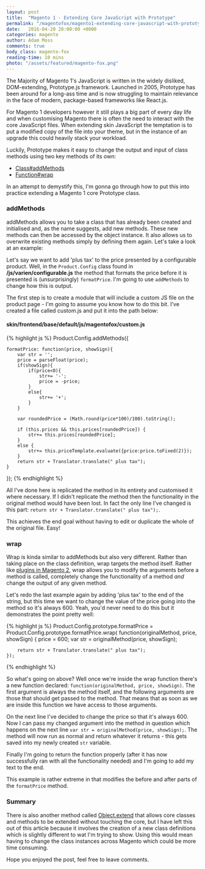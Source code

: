 ```yaml
---
layout: post
title:  "Magento 1 - Extending Core JavaScript with Prototype"
permalink: "/magentofox/magento1-extending-core-javascript-with-prototype/"
date:   2016-04-20 20:00:00 +0000
categories: magento
author: Adam Moss
comments: true
body_class: magento-fox
reading-time: 10 mins
photo: "/assets/featured/magento-fox.png"
---
```


The Majority of Magento 1's JavaScript is written in the widely disliked, DOM-extending, Prototype.js framework. Launched in 2005, Prototype has been around for a long-ass time and is now struggling to maintain relevance in the face of modern, package-based frameworks like React.js.

For Magento 1 developers however it still plays a big part of every day life and when customising Magento there is often the need to interact with the core JavaScript files. When extending skin JavaScript the temptation is to put a modified copy of the file into your theme, but in the instance of an upgrade this could heavily stack your workload.

Luckily, Prototype makes it easy to change the output and input of class methods using two key methods of its own:

- [Class#addMethods](http://api.prototypejs.org/language/Class/prototype/addMethods/)
- [Function#wrap](http://prototypejs.org/doc/latest/language/Function/prototype/wrap/)

In an attempt to demystify this, I'm gonna go through how to put this into practice extending a Magento 1 core Prototype class.

### addMethods

addMethods allows you to take a class that has already been created and initialised and, as the name suggests, add new methods. These new methods can then be accessed by the object instance. It also allows us to overwrite existing methods simply by defining them again. Let's take a look at an example:

Let's say we want to add 'plus tax' to the price presented by a configurable product. Well, in the `Product.Config` class found in **/js/varien/configurable.js** the method that formats the price before it is presented is (unsurprisingly) `formatPrice`. I'm going to use `addMethods` to change how this is output.

The first step is to create a module that will include a custom JS file on the product page - I'm going to assume you know how to do this bit. I've created a file called custom.js and put it into the path below:

#### skin/frontend/base/default/js/magentofox/custom.js

{% highlight js %}
Product.Config.addMethods({

    formatPrice: function(price, showSign){
        var str = '';
        price = parseFloat(price);
        if(showSign){
            if(price<0){
                str+= '-';
                price = -price;
            }
            else{
                str+= '+';
            }
        }

        var roundedPrice = (Math.round(price*100)/100).toString();

        if (this.prices && this.prices[roundedPrice]) {
            str+= this.prices[roundedPrice];
        }
        else {
            str+= this.priceTemplate.evaluate({price:price.toFixed(2)});
        }
        return str + Translator.translate(" plus tax");
    }
});
{% endhighlight %}

All I've done here is replicated the method in its entirety and customised it where necessary. If I didn't replicate the method then the functionality in the original method would have been lost. In fact the only line I've changed is this part: `return str + Translator.translate(" plus tax");`. 

This achieves the end goal without having to edit or duplicate the whole of the original file. Easy!

### wrap

Wrap is kinda similar to addMethods but also very different. Rather than taking place on the class definition, wrap targets the method itself. Rather like [plugins in Magento 2](/magentofox/magento-2-basics-part-6-using-plugins/), wrap allows you to modify the arguments before a method is called, completely change the functionality of a method *and* change the output of any given method.

Let's redo the last example again by adding 'plus tax' to the end of the string, but this time we want to change the value of the price going into the method so it's always 600. Yeah, you'd never need to do this but it demonstrates the point pretty well:

{% highlight js %}
Product.Config.prototype.formatPrice = Product.Config.prototype.formatPrice.wrap(
    function(originalMethod, price, showSign) {
        price = 600;
        var str = originalMethod(price, showSign);

        return str + Translator.translate(" plus tax");
    });
{% endhighlight %}

So what's going on above? Well once we're inside the wrap function there's a new function declared: `function(originalMethod, price, showSign)`. The first argument is always the method itself, and the following arguments are those that should get passed to the method. That means that as soon as we are inside this function we have access to those arguments.

On the next line I've decided to change the price so that it's always 600. Now I can pass my changed argument into the method in question which happens on the next line `var str = originalMethod(price, showSign);`. The method will now run as normal and return whatever it returns - this gets saved into my newly created `str` variable.

Finally I'm going to return the function properly (after it has now successfully ran with all the functionality needed) and I'm going to add my text to the end.

This example is rather extreme in that modifies the before and after parts of the `formatPrice` method.

### Summary

There is also another method called [Object.extend](http://api.prototypejs.org/language/Object/extend/) that allows core classes and methods to be extended without touching the core, but I have left this out of this article because it involves the creation of a new class definitions which is slightly different to wat I'm trying to show. Using this would mean having to change the class instances across Magento which could be more time consuming.

Hope you enjoyed the post, feel free to leave comments.